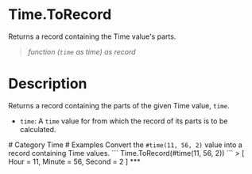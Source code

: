 ﻿# Time.ToRecord
Returns a record containing the Time value's parts.
> _function (<code>time</code> as time) as record_
# Description 
Returns a record containing the parts of the given Time value, <code>time</code>.
 <ul>
        <li><code>time</code>: A <code>time</code> value for from which the record of its parts is to be calculated.</li>    
      </ul>
# Category 
Time
# Examples 
Convert the <code>#time(11, 56, 2)</code> value into a record containing Time values.
```
Time.ToRecord(#time(11, 56, 2))
```
> [
      Hour = 11,
      Minute = 56,
      Second = 2
]
***
